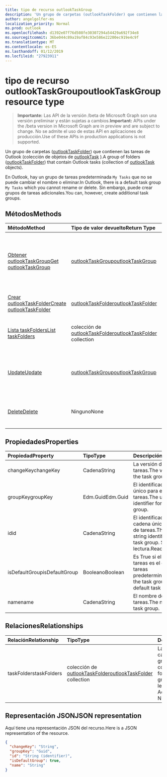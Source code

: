 ```yaml
---
title: tipo de recurso outlookTaskGroup
description: 'Un grupo de carpetas (outlookTaskFolder) que contienen las tareas de Outlook (colección de objetos de outlookTask). '
author: angelgolfer-ms
localization_priority: Normal
ms.prod: outlook
ms.openlocfilehash: d1392e07f76d508fe30307294a54429a692f34e8
ms.sourcegitcommit: 36be044c89a19af84c93e586e22200ec919e4c9f
ms.translationtype: MT
ms.contentlocale: es-ES
ms.lasthandoff: 01/12/2019
ms.locfileid: "27923911"
---
```

# <a name="outlooktaskgroup-resource-type"></a><span data-ttu-id="2de12-103">tipo de recurso outlookTaskGroup</span><span class="sxs-lookup"><span data-stu-id="2de12-103">outlookTaskGroup resource type</span></span>

> <span data-ttu-id="2de12-104">**Importante:** Las API de la versión /beta de Microsoft Graph son una versión preliminar y están sujetas a cambios.</span><span class="sxs-lookup"><span data-stu-id="2de12-104">**Important:** APIs under the /beta version in Microsoft Graph are in preview and are subject to change.</span></span> <span data-ttu-id="2de12-105">No se admite el uso de estas API en aplicaciones de producción.</span><span class="sxs-lookup"><span data-stu-id="2de12-105">Use of these APIs in production applications is not supported.</span></span>

<span data-ttu-id="2de12-106">Un grupo de carpetas ([outlookTaskFolder](outlooktaskfolder.md)) que contienen las tareas de Outlook (colección de objetos de [outlookTask](outlooktask.md) ).</span><span class="sxs-lookup"><span data-stu-id="2de12-106">A group of folders ([outlookTaskFolder](outlooktaskfolder.md)) that contain Outlook tasks (collection of [outlookTask](outlooktask.md) objects).</span></span> 

<span data-ttu-id="2de12-107">En Outlook, hay un grupo de tareas predeterminada `My Tasks` que no se puede cambiar el nombre o eliminar.</span><span class="sxs-lookup"><span data-stu-id="2de12-107">In Outlook, there is a default task group `My Tasks` which you cannot rename or delete.</span></span> <span data-ttu-id="2de12-108">Sin embargo, puede crear grupos de tareas adicionales.</span><span class="sxs-lookup"><span data-stu-id="2de12-108">You can, however, create additional task groups.</span></span> 


## <a name="methods"></a><span data-ttu-id="2de12-109">Métodos</span><span class="sxs-lookup"><span data-stu-id="2de12-109">Methods</span></span>

| <span data-ttu-id="2de12-110">Método</span><span class="sxs-lookup"><span data-stu-id="2de12-110">Method</span></span>           | <span data-ttu-id="2de12-111">Tipo de valor devuelto</span><span class="sxs-lookup"><span data-stu-id="2de12-111">Return Type</span></span>    |<span data-ttu-id="2de12-112">Descripción</span><span class="sxs-lookup"><span data-stu-id="2de12-112">Description</span></span>|
|:---------------|:--------|:----------|
|[<span data-ttu-id="2de12-113">Obtener outlookTaskGroup</span><span class="sxs-lookup"><span data-stu-id="2de12-113">Get outlookTaskGroup</span></span>](../api/outlooktaskgroup-get.md) | [<span data-ttu-id="2de12-114">outlookTaskGroup</span><span class="sxs-lookup"><span data-stu-id="2de12-114">outlookTaskGroup</span></span>](outlooktaskgroup.md) |<span data-ttu-id="2de12-115">Obtener las propiedades y relaciones del grupo de tareas de Outlook especificado.</span><span class="sxs-lookup"><span data-stu-id="2de12-115">Get the properties and relationships of the specified Outlook task group.</span></span>|
|[<span data-ttu-id="2de12-116">Crear outlookTaskFolder</span><span class="sxs-lookup"><span data-stu-id="2de12-116">Create outlookTaskFolder</span></span>](../api/outlooktaskgroup-post-taskfolders.md) |[<span data-ttu-id="2de12-117">outlookTaskFolder</span><span class="sxs-lookup"><span data-stu-id="2de12-117">outlookTaskFolder</span></span>](outlooktaskfolder.md)| <span data-ttu-id="2de12-118">Crear una carpeta de tareas de Outlook.</span><span class="sxs-lookup"><span data-stu-id="2de12-118">Create an Outlook task folder.</span></span>|
|[<span data-ttu-id="2de12-119">Lista taskFolders</span><span class="sxs-lookup"><span data-stu-id="2de12-119">List taskFolders</span></span>](../api/outlooktaskgroup-list-taskfolders.md) |<span data-ttu-id="2de12-120">colección de [outlookTaskFolder](outlooktaskfolder.md)</span><span class="sxs-lookup"><span data-stu-id="2de12-120">[outlookTaskFolder](outlooktaskfolder.md) collection</span></span>| <span data-ttu-id="2de12-121">Obtener una colección de carpetas de tareas de Outlook.</span><span class="sxs-lookup"><span data-stu-id="2de12-121">Get a collection of Outlook task folders.</span></span>|
|[<span data-ttu-id="2de12-122">Update</span><span class="sxs-lookup"><span data-stu-id="2de12-122">Update</span></span>](../api/outlooktaskgroup-update.md) | [<span data-ttu-id="2de12-123">outlookTaskGroup</span><span class="sxs-lookup"><span data-stu-id="2de12-123">outlookTaskGroup</span></span>](outlooktaskgroup.md)  |<span data-ttu-id="2de12-124">Actualizar las propiedades modificables de un grupo de tareas de Outlook.</span><span class="sxs-lookup"><span data-stu-id="2de12-124">Update the writable properties of an Outlook task group.</span></span> |
|[<span data-ttu-id="2de12-125">Delete</span><span class="sxs-lookup"><span data-stu-id="2de12-125">Delete</span></span>](../api/outlooktaskgroup-delete.md) | <span data-ttu-id="2de12-126">Ninguno</span><span class="sxs-lookup"><span data-stu-id="2de12-126">None</span></span> |<span data-ttu-id="2de12-127">Eliminar el grupo de tareas de Outlook especificado.</span><span class="sxs-lookup"><span data-stu-id="2de12-127">Delete the specified Outlook task group.</span></span> |

## <a name="properties"></a><span data-ttu-id="2de12-128">Propiedades</span><span class="sxs-lookup"><span data-stu-id="2de12-128">Properties</span></span>
| <span data-ttu-id="2de12-129">Propiedad</span><span class="sxs-lookup"><span data-stu-id="2de12-129">Property</span></span>     | <span data-ttu-id="2de12-130">Tipo</span><span class="sxs-lookup"><span data-stu-id="2de12-130">Type</span></span>   |<span data-ttu-id="2de12-131">Descripción</span><span class="sxs-lookup"><span data-stu-id="2de12-131">Description</span></span>|
|:---------------|:--------|:----------|
|<span data-ttu-id="2de12-132">changeKey</span><span class="sxs-lookup"><span data-stu-id="2de12-132">changeKey</span></span>|<span data-ttu-id="2de12-133">Cadena</span><span class="sxs-lookup"><span data-stu-id="2de12-133">String</span></span>|<span data-ttu-id="2de12-134">La versión del grupo de tareas.</span><span class="sxs-lookup"><span data-stu-id="2de12-134">The version of the task group.</span></span>|
|<span data-ttu-id="2de12-135">groupKey</span><span class="sxs-lookup"><span data-stu-id="2de12-135">groupKey</span></span>|<span data-ttu-id="2de12-136">Edm.Guid</span><span class="sxs-lookup"><span data-stu-id="2de12-136">Edm.Guid</span></span>|<span data-ttu-id="2de12-137">El identificador GUID único para el grupo de tareas.</span><span class="sxs-lookup"><span data-stu-id="2de12-137">The unique GUID identifier for the task group.</span></span>|
|<span data-ttu-id="2de12-138">id</span><span class="sxs-lookup"><span data-stu-id="2de12-138">id</span></span>|<span data-ttu-id="2de12-139">Cadena</span><span class="sxs-lookup"><span data-stu-id="2de12-139">String</span></span>|<span data-ttu-id="2de12-140">El identificador de cadena único del grupo de tareas.</span><span class="sxs-lookup"><span data-stu-id="2de12-140">The unique string identifier of the task group.</span></span> <span data-ttu-id="2de12-141">Solo lectura.</span><span class="sxs-lookup"><span data-stu-id="2de12-141">Read-only.</span></span>|
|<span data-ttu-id="2de12-142">isDefaultGroup</span><span class="sxs-lookup"><span data-stu-id="2de12-142">isDefaultGroup</span></span>|<span data-ttu-id="2de12-143">Booleano</span><span class="sxs-lookup"><span data-stu-id="2de12-143">Boolean</span></span>|<span data-ttu-id="2de12-144">Es True si el grupo de tareas es el grupo de tareas predeterminada.</span><span class="sxs-lookup"><span data-stu-id="2de12-144">True if the task group is the default task group.</span></span>|
|<span data-ttu-id="2de12-145">name</span><span class="sxs-lookup"><span data-stu-id="2de12-145">name</span></span>|<span data-ttu-id="2de12-146">Cadena</span><span class="sxs-lookup"><span data-stu-id="2de12-146">String</span></span>|<span data-ttu-id="2de12-147">El nombre del grupo de tareas.</span><span class="sxs-lookup"><span data-stu-id="2de12-147">The name of the task group.</span></span>|

## <a name="relationships"></a><span data-ttu-id="2de12-148">Relaciones</span><span class="sxs-lookup"><span data-stu-id="2de12-148">Relationships</span></span>
| <span data-ttu-id="2de12-149">Relación</span><span class="sxs-lookup"><span data-stu-id="2de12-149">Relationship</span></span> | <span data-ttu-id="2de12-150">Tipo</span><span class="sxs-lookup"><span data-stu-id="2de12-150">Type</span></span>   |<span data-ttu-id="2de12-151">Descripción</span><span class="sxs-lookup"><span data-stu-id="2de12-151">Description</span></span>|
|:---------------|:--------|:----------|
|<span data-ttu-id="2de12-152">taskFolders</span><span class="sxs-lookup"><span data-stu-id="2de12-152">taskFolders</span></span>|<span data-ttu-id="2de12-153">colección de [outlookTaskFolder](outlooktaskfolder.md)</span><span class="sxs-lookup"><span data-stu-id="2de12-153">[outlookTaskFolder](outlooktaskfolder.md) collection</span></span>| <span data-ttu-id="2de12-154">La colección de carpetas de tareas en el grupo de tareas.</span><span class="sxs-lookup"><span data-stu-id="2de12-154">The collection of task folders in the task group.</span></span> <span data-ttu-id="2de12-155">Solo lectura.</span><span class="sxs-lookup"><span data-stu-id="2de12-155">Read-only.</span></span> <span data-ttu-id="2de12-156">Admite valores NULL.</span><span class="sxs-lookup"><span data-stu-id="2de12-156">Nullable.</span></span>|

## <a name="json-representation"></a><span data-ttu-id="2de12-157">Representación JSON</span><span class="sxs-lookup"><span data-stu-id="2de12-157">JSON representation</span></span>
<span data-ttu-id="2de12-158">Aquí tiene una representación JSON del recurso.</span><span class="sxs-lookup"><span data-stu-id="2de12-158">Here is a JSON representation of the resource.</span></span>

<!-- {
  "blockType": "resource",
  "optionalProperties": [

  ],
  "@odata.type": "microsoft.graph.outlookTaskGroup"
}-->

```json
{
  "changeKey": "String",
  "groupKey": "Guid",
  "id": "String (identifier)",
  "isDefaultGroup": true,
  "name": "String"
}

```

<!-- uuid: 8fcb5dbc-d5aa-4681-8e31-b001d5168d79
2015-10-25 14:57:30 UTC -->
<!-- {
  "type": "#page.annotation",
  "description": "outlookTaskGroup resource",
  "keywords": "",
  "section": "documentation",
  "tocPath": ""
}-->
